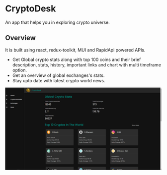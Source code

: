 # CryptoDesk

An app that helps you in exploring crypto universe.

## Overview

It is built using react, redux-toolkit, MUI and RapidApi powered APIs.
- Get Global crypto stats along with top 100 coins and their brief description, stats, history, important links and chart with multi timeframe option.
- Get an overview of global exchanges's stats.
- Stay upto date with latest crypto world news.

<img src="./src/screenshot.png" alt="homepage"/>
